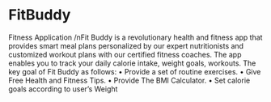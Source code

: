 # FitBuddy
Fitness Application
/nFit Buddy is a revolutionary health and fitness app that provides smart meal plans personalized by our expert nutritionists and customized workout plans with our certified fitness
coaches. The app enables you to track your daily calorie intake, weight goals, workouts.
The key goal of Fit Buddy as follows:
• Provide a set of routine exercises.
• Give Free Health and Fitness Tips.
• Provide The BMI Calculator.
• Set calorie goals according to user’s Weight
